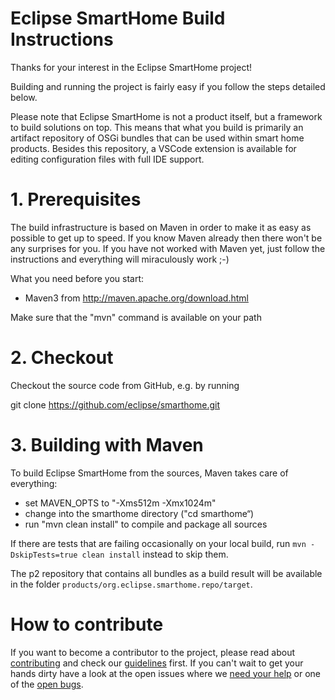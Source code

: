 # Eclipse SmartHome Build Instructions

Thanks for your interest in the Eclipse SmartHome project!

Building and running the project is fairly easy if you follow the steps detailed below.

Please note that Eclipse SmartHome is not a product itself, but a framework to build solutions on top.
This means that what you build is primarily an artifact repository of OSGi bundles that can be used within smart home products.
Besides this repository, a VSCode extension is available for editing configuration files with full IDE support.

1\. Prerequisites
=================

The build infrastructure is based on Maven in order to make it as easy as possible to get up to speed. 
If you know Maven already then there won't be any surprises for you. 
If you have not worked with Maven yet, just follow the instructions and everything will miraculously work ;-)

What you need before you start:
- Maven3 from http://maven.apache.org/download.html

Make sure that the "mvn" command is available on your path

2\. Checkout
============

Checkout the source code from GitHub, e.g. by running

git clone https://github.com/eclipse/smarthome.git

3\. Building with Maven
=======================

To build Eclipse SmartHome from the sources, Maven takes care of everything:
- set MAVEN_OPTS to "-Xms512m -Xmx1024m"
- change into the smarthome directory ("cd smarthome“)
- run "mvn clean install" to compile and package all sources

If there are tests that are failing occasionally on your local build, run `mvn -DskipTests=true clean install` instead to skip them.

The p2 repository that contains all bundles as a build result will be available in the folder `products/org.eclipse.smarthome.repo/target`.

# How to contribute

If you want to become a contributor to the project, please read about [contributing](https://www.eclipse.org/smarthome/documentation/community/contributing.html) and check our [guidelines](https://www.eclipse.org/smarthome/documentation/development/guidelines.html) first. If you can't wait to get your hands dirty have a look at the open issues where we [need your help](https://github.com/eclipse/smarthome/issues?q=is%3Aissue+is%3Aopen+label%3A%22help+wanted%22) or one of the [open bugs](https://github.com/eclipse/smarthome/issues?q=is%3Aissue+is%3Aopen+label%3Abug).


